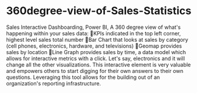 # 360degree-view-of-Sales-Statistics
Sales Interactive Dashboarding, Power BI, A 360 degree view of what's happening within your sales data:   KPIs indicated in the top left corner, highest level sales total number  Bar Chart that looks at sales by category (cell phones, electronics, hardware, and televisions)  Geomap provides sales by location  Line Graph provides sales by time, a data model which allows for interactive metrics with a click. Let's say, electronics and it will change all the other visualizations. This interactive element is very valuable and empowers others to start digging for their own answers to their own questions. Leveraging this tool allows for the building out of an organization's reporting infrastructure.
